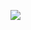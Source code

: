 ![](https://github.com/TiCSw/ordename/blob/master/docs/imagenes/MISOVirtual-Proyecto-ModeloConceptual-JP.png)